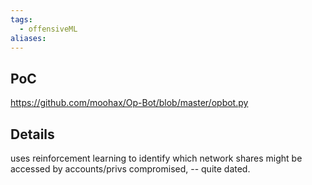 ```yaml
---
tags:
  - offensiveML
aliases:
---
```


## PoC
https://github.com/moohax/Op-Bot/blob/master/opbot.py

## Details
uses reinforcement learning to identify which network shares might be accessed by accounts/privs compromised,  -- quite dated.